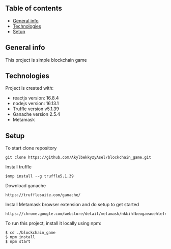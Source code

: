 ## Table of contents
* [General info](#general-info)
* [Technologies](#technologies)
* [Setup](#setup)

## General info
This project is simple blockchain game
	
## Technologies
Project is created with:
* reactjs version: 16.8.4
* nodejs version: 16.13.1
* Truffle version v5.1.39
* Ganache version 2.5.4
* Metamask
	
## Setup
To start clone repository 
```
git clone https://github.com/AkylbekkyzyAsel/blockchain_game.git
```
Install truffle 
```
$nmp install --g truffle5.1.39
```
Download ganache 
```
https://trufflesuite.com/ganache/
```
Install Metamask browser extension and do setup to get started
```
https://chrome.google.com/webstore/detail/metamask/nkbihfbeogaeaoehlefnkodbefgpgknn
```
To run this project, install it locally using npm:
```
$ cd ./blockchain_game
$ npm install
$ npm start
```

